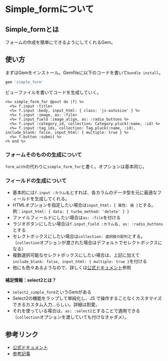 # Simple_formについて

## Simple_formとは
フォームの作成を簡単にできるようにしてくれるGem。

## 使い方
まずはGemをインストール。Gemfileに以下のコードを書いて`bundle install`。
```rb
gem 'simple_form'
```

ビューファイルを書いてコードを生成していく。
```erb
<%= simple_form_for @post do |f| %>
  <%= f.input :title>
  <%= f.input :body, input_html: { class: 'js-autosize' } %>
  <%= f.input :image, as: :file>
  <%= f.input_field :image_align, as: :radio_buttons %>
  <%= f.input :category_id, collection: Category.pluck(:name, :id) %>
  <%= f.input :tag_ids, collection: Tag.pluck(:name, :id), include_blank: false, input_html: { multiple: true } %>
  <%= f.button :submit %>
<% end %>
```

### フォームそのものの生成について
`form_with`の代わりに`simple_form_for`と書く。オプションは基本同じ。

### フィールドの生成について
- 基本的には`f.input :カラム名`とすれば、各カラムのデータ型を元に最適なフィールドを生成してくれる。
- HTMLオプションを指定したい場合は`input_html: { 属性: 値 }`とする。  
  例：`input_html: { data: { turbo_method: 'delete' } }`
- ファイルフィールドにしたい場合は`as: :file`を付ける
- ラジオボタンにしたい場合は`f.input_field :カラム名, as: :radio_buttons`とする
- セレクトボックスにしたい場合は`collection: 選択肢の配列`とする。（`collection`オプションが渡された場合はデフォルトでセレクトボックスになる）
- 複数選択可能なセレクトボックスにしたい場合は、上記に加えて`include_blank: false, input_html: { multiple: true }`を付ける
- 他にも色々あるようなので、詳しくは[公式ドキュメント](https://github.com/heartcombo/simple_form)参照

#### 補足情報：select2とは？
- `select2_simple_form`というGemがある
- Select2の機能をラップして単純化し、JS で操作することなくカスタマイズできるカスタム入力…らしい。詳細は割愛。
- それを使っている場合は、`as: :select2`とすることで適用できる（`collection`オプションを渡していても付けなきゃダメ）。

## 参考リンク
- [公式ドキュメント](https://github.com/heartcombo/simple_form)
- [参考記事](https://opiyotan.hatenablog.com/entry/gem_simple_form)